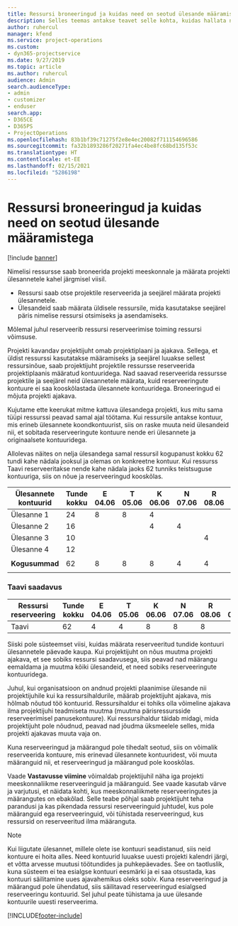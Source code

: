 ```yaml
---
title: Ressursi broneeringud ja kuidas need on seotud ülesande määramistega
description: Selles teemas antakse teavet selle kohta, kuidas hallata nimega ressursse, ressursside broneerimist ja ülesande määramist ning seda, kuidas need üksteisega seotud on.
author: ruhercul
manager: kfend
ms.service: project-operations
ms.custom:
- dyn365-projectservice
ms.date: 9/27/2019
ms.topic: article
ms.author: ruhercul
audience: Admin
search.audienceType:
- admin
- customizer
- enduser
search.app:
- D365CE
- D365PS
- ProjectOperations
ms.openlocfilehash: 83b1bf39c71275f2e8e4ec20082f711154696586
ms.sourcegitcommit: fa32b1893286f20271fa4ec4be8fc68bd135f53c
ms.translationtype: HT
ms.contentlocale: et-EE
ms.lasthandoff: 02/15/2021
ms.locfileid: "5286198"
---
```

# <a name="resource-bookings-and-how-they-relate-to-task-assignments"></a>Ressursi broneeringud ja kuidas need on seotud ülesande määramistega

[!include [banner](../includes/psa-now-project-operations.md)]

Nimelisi ressursse saab broneerida projekti meeskonnale ja määrata projekti ülesannetele kahel järgmisel viisil.

- Ressursi saab otse projektile reserveerida ja seejärel määrata projekti ülesannetele.
- Ülesandeid saab määrata üldisele ressursile, mida kasutatakse seejärel päris nimelise ressursi otsimiseks ja asendamiseks. 

Mõlemal juhul reserveerib ressursi reserveerimise toiming ressursi võimsuse.

Projekti kavandav projektijuht omab projektiplaani ja ajakava. Sellega, et üldist ressurssi kasutatakse määramiseks ja seejärel luuakse sellest ressursinõue, saab projektijuht projektile ressursse reserveerida projektiplaanis määratud kontuuridega. Nad saavad reserveerida ressursse projektile ja seejärel neid ülesannetele määrata, kuid reserveeringute kontuure ei saa kooskõlastada ülesannete kontuuridega. Broneeringud ei mõjuta projekti ajakava.

Kujutame ette keerukat mitme kattuva ülesandega projekti, kus mitu sama tüüpi ressurssi peavad samal ajal töötama. Kui ressursile antakse kontuur, mis erineb ülesannete koondkontuurist, siis on raske muuta neid ülesandeid nii, et sobitada reserveeringute kontuure nende eri ülesannete ja originaalsete kontuuridega.

Allolevas näites on nelja ülesandega samal ressursil kogupanust kokku 62 tundi kahe nädala jooksul ja olemas on konkreetne kontuur. Kui ressurss Taavi reserveeritakse nende kahe nädala jaoks 62 tunniks teistsuguse kontuuriga, siis on nõue ja reserveeringud kooskõlas.

| **Ülesannete kontuurid**    | **Tunde kokku** | E 04.06 | T 05.06 | K 06.06 | N 07.06 | R 08.06 | L 09.06 | P 10.06 | E 11.06 | T 12.06 | K 13.06 | N 14.06 | R 15.06 |
|----------------------|-----------------|--------|--------|--------|--------|--------|--------|---------|---------|---------|---------|---------|---------|
| Ülesanne 1               | 24              | 8      | 8      | 4      |        |        |        |         |         |         | 4       |         |         |
| Ülesanne 2               | 16              |        |        | 4      | 4      |        |        |         | 8       |         |         |         |         |
| Ülesanne 3               | 10              |        |        |        |        | 4      |        |         |         | 4       |         | 2       |         |
| Ülesanne 4               | 12              |        |        |        |        |        |        |         |         |         | 4       |         | 8       |
|                      |                 |        |        |        |        |        |        |         |         |         |         |         |         |
| **Kogusummad**           | 62              | 8      | 8      | 8      | 4      | 4      |        |         | 8       | 4       | 8       | 2       | 8       |
|                      |                 |        |        |        |        |        |        |         |         |         |         |

### <a name="bobs-availability"></a>Taavi saadavus
| **Ressursi reserveering** | **Tunde kokku** | E 04.06 | T 05.06 | K 06.06 | N 07.06 | R 08.06 | L 09.06 | P 10.06 | E 11.06 | T 12.06 | K 13.06 | N 14.06 | R 15.06 |
|------------------------|-----------------|--------|--------|--------|--------|--------|--------|---------|---------|---------|---------|---------|---------|
| Taavi                    | 62              | 4      | 4      | 8      | 8      | 8      |        |         | 4       | 4       | 8       | 8       | 6       |

Siiski pole süsteemset viisi, kuidas määrata reserveeritud tundide kontuuri ülesannetele päevade kaupa. Kui projektijuht on nõus muutma projekti ajakava, et see sobiks ressursi saadavusega, siis peavad nad määrangu eemaldama ja muutma kõiki ülesandeid, et need sobiks reserveeringute kontuuridega.

Juhul, kui organisatsioon on andnud projekti plaanimise ülesande nii projektijuhile kui ka ressursihaldurile, määrab projektijuht ajakava, mis hõlmab nõutud töö kontuurid. Ressursihaldur ei tohiks olla võimeline ajakava ilma projektijuhi teadmiseta muutma (muutma pärisressursside reserveerimisel panusekontuure). Kui ressursihaldur täidab midagi, mida projektijuht pole nõudnud, peavad nad jõudma üksmeelele selles, mida projekti ajakavas muuta vaja on.

Kuna reserveeringud ja määrangud pole tihedalt seotud, siis on võimalik reserveerida kontuure, mis erinevad ülesannete kontuuridest, või muuta määranguid nii, et reserveeringud ja määrangud pole kooskõlas.

Vaade **Vastavusse viimine** võimaldab projektijuhil näha iga projekti meeskonnaliikme reserveeringuid ja määranguid. See vaade kasutab värve ja varjutusi, et näidata kohti, kus meeskonnaliikmete reserveeringutes ja määrangutes on ebakõlad. Selle teabe põhjal saab projektijuht teha parandusi ja kas pikendada ressursi reserveeringuid juhtudel, kus pole määranguid ega reserveeringuid, või tühistada reserveeringud, kus ressursid on reserveeritud ilma määranguta.

> [!NOTE]
> Kui liigutate ülesannet, millele olete ise kontuuri seadistanud, siis neid kontuure ei hoita alles. Need kontuurid luuakse uuesti projekti kalendri järgi, et võtta arvesse muutusi töötundides ja puhkepäevades. See on taotluslik, kuna süsteem ei tea esialgse kontuuri eesmärki ja ei saa otsustada, kas kontuuri säilitamine uues ajavahemikus oleks sobiv. Kuna reserveeringud ja määrangud pole ühendatud, siis säilitavad reserveeringud esialgsed reserveeringu kontuurid. Sel juhul peate tühistama ja uue ülesande kontuurile uuesti reserveerima.



[!INCLUDE[footer-include](../includes/footer-banner.md)]